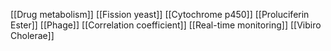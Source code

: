 [[Drug metabolism]]
[[Fission yeast]]
[[Cytochrome p450]]
[[Proluciferin Ester]]
[[Phage]]
[[Correlation coefficient]]
[[Real-time monitoring]]
[[Vibiro Cholerae]]
